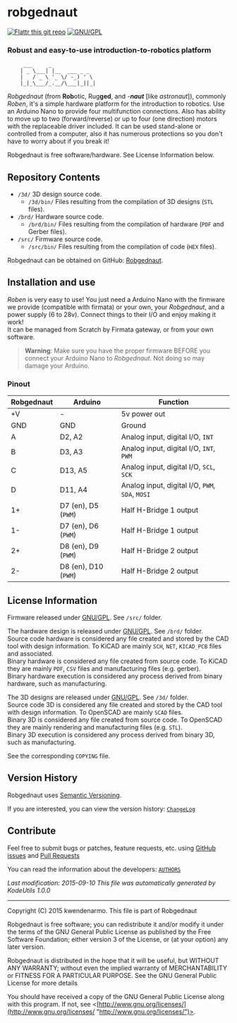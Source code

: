 # robgednaut #

[![Flattr this git repo](http://button.flattr.com/flattr-badge-large.png)](https://flattr.com/submit/auto?user_id=kwendenarmo&url=https%3A%2F%2Fgithub.com%2Fakornsys-rdi%2Frobgednaut&title=robgednaut&language=KiCAD&tags=github&category=software "Flattr this git repo")
[![GNU/GPL](https://www.gnu.org/graphics/gplv3-88x31.png)](https://www.gnu.org/licenses/gpl.html "GNU General Public License")

### Robust and easy-to-use introduction-to-robotics platform ###

         ___     _              
        | _ \___| |__  ___ _ _  
        |   / _ \ '_ \/ -_) ' \ 
        |_|_\___/_.__/\___|_||_|
                                

_Robgednaut_ (from **Rob**otic, Rug**ged**, and _-**naut**_ [like
_astronaut_]), commonly _Roben_, it's a simple hardware platform for the
introduction to robotics. Use an Arduino Nano to provide four multifunction
connections. Also has ability to move up to two (forward/reverse) or up to four
(one direction) motors with the replaceable driver included. It can be used
stand-alone or controlled from a computer, also it has numerous protections so
you don't have to worry about if you break it!

Robgednaut is free software/hardware. See License Information below.

## Repository Contents ##

-   `/3d/` 3D design source code.
    *   `/3d/bin/` Files resulting from the compilation of 3D designs (`STL`
files).  
-   `/brd/` Hardware source code.  
    *    `/brd/bin/` Files resulting from the compilation of hardware (`PDF`
and Gerber files).  
-   `/src/` Firmware source code.  
    *   `/src/bin/` Files resulting from the compilation of code (`HEX` files).

Robgednaut can be obtained on GitHub:
[Robgednaut](https://github.com/akornsys-rdi/robgednaut "Robgednaut").

## Installation and use ##

_Roben_ is very easy to use! You just need a Arduino Nano with the firmware we
provide (compatible with firmata) or your own, your _Robgednaut_, and a power
supply (6 to 28v). Connect things to their I/O and enjoy making it work!  
It can  be managed from Scratch by Firmata gateway, or from your own software.

>  **Warning**: Make sure you have the proper firmware BEFORE you connect your
> Arduino Nano to _Robgednaut_. Not doing so may damage your Arduino.

### Pinout ###

|Robgednaut|Arduino|Function|
|---|---|---|
| +V | - | 5v power out |
| GND | GND | Ground |
| A | D2, A2 | Analog input, digital I/O, `INT` |
| B | D3, A3 | Analog input, digital I/O, `INT`, `PWM` |
| C | D13, A5 | Analog input, digital I/O, `SCL`, `SCK` |
| D | D11, A4 | Analog input, digital I/O, `PWM`, `SDA`, `MOSI` |
| 1+ | D7 (en), D5 (`PWM`) | Half H-Bridge 1 output |
| 1- | D7 (en), D6 (`PWM`) | Half H-Bridge 1 output |
| 2+ | D8 (en), D9 (`PWM`) | Half H-Bridge 2 output |
| 2- | D8 (en), D10 (`PWM`) | Half H-Bridge 2 output |

## License Information ##

Firmware released under
[GNU/GPL](https://www.gnu.org/licenses/gpl.html "GNU General Public License").
See `/src/` folder.

The hardware design is released under
[GNU/GPL](https://www.gnu.org/licenses/gpl.html "GNU General Public License").
See `/brd/` folder.  
Source code hardware is considered any file created and stored by the CAD tool
with design information. To KiCAD are mainly `SCH`, `NET`, `KICAD_PCB` files
and associated.  
Binary hardware is considered any file created from source code. To KiCAD they
are mainly `PDF`, `CSV` files and manufacturing files (e.g. gerber).  
Binary hardware execution is considered any process derived from binary
hardware, such as manufacturing.

The 3D designs are released under
[GNU/GPL](https://www.gnu.org/licenses/gpl.html "GNU General Public License").
See `/3d/` folder.  
Source code 3D is considered any file created and stored by the CAD tool with
design information. To OpenSCAD are mainly `SCAD` files.  
Binary 3D is considered any file created from source code. To OpenSCAD they are
mainly rendering and manufacturing files (e.g. `STL`).  
Binary 3D execution is considered any process derived from binary 3D, such as
manufacturing.

See the corresponding `COPYING` file.

## Version History ##

Robgednaut uses
[Semantic Versioning](http://semver.org/ "Semantic Versioning").

<!-- Robgednaut version 
[](https://github.com/akornsys-rdi/robgednaut/releases/download//robgednaut-.zip "")
is the latest stable version. -->

If you are interested, you can view the version history:
[`ChangeLog`](ChangeLog.md)

## Contribute ##

Feel free to submit bugs or patches, feature requests, etc. using
[GitHub issues](https://github.com/akornsys-rdi/robgednaut/issues "GitHub issues")
and
[Pull Requests](https://github.com/akornsys-rdi/robgednaut/pulls "Pull Requests")

You can read the information about the developers:
[`AUTHORS`](AUTHORS.md)


_Last modification: 2015-09-10_
_This file was automatically generated by KodeUtils 1.0.0_

* * *

Copyright (C) 2015 kwendenarmo. This file is part of Robgednaut

Robgednaut is free software; you can redistribute it and/or modify it under the 
terms of the GNU General Public License as published by the Free Software 
Foundation; either version 3 of the License, or (at your option) any later 
version.

Robgednaut is distributed in the hope that it will be useful, but WITHOUT ANY 
WARRANTY; without even the implied warranty of MERCHANTABILITY or FITNESS FOR A 
PARTICULAR PURPOSE.  See the GNU General Public License for more details

You should have received a copy of the GNU General Public License along with 
this program.  If not, see 
<[http://www.gnu.org/licenses/](http://www.gnu.org/licenses/ "http://www.gnu.org/licenses/")>.
